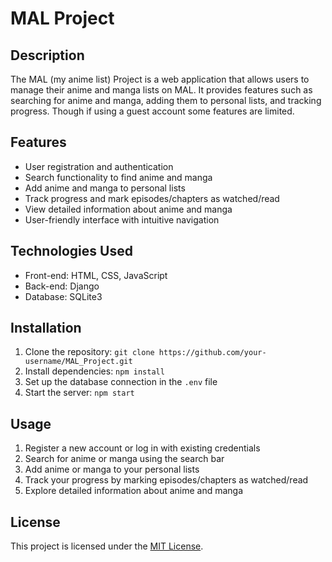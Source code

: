 # MAL Project

## Description
The MAL (my anime list) Project is a web application that allows users to manage their anime and manga lists on MAL. It provides features such as searching for anime and manga, adding them to personal lists, and tracking progress. Though if using a guest account some features are limited.

## Features
- User registration and authentication
- Search functionality to find anime and manga
- Add anime and manga to personal lists
- Track progress and mark episodes/chapters as watched/read
- View detailed information about anime and manga
- User-friendly interface with intuitive navigation

## Technologies Used
- Front-end: HTML, CSS, JavaScript
- Back-end: Django
- Database: SQLite3

## Installation
1. Clone the repository: `git clone https://github.com/your-username/MAL_Project.git`
2. Install dependencies: `npm install`
3. Set up the database connection in the `.env` file
4. Start the server: `npm start`

## Usage
1. Register a new account or log in with existing credentials
2. Search for anime or manga using the search bar
3. Add anime or manga to your personal lists
4. Track your progress by marking episodes/chapters as watched/read
5. Explore detailed information about anime and manga

## License
This project is licensed under the [MIT License](LICENSE).